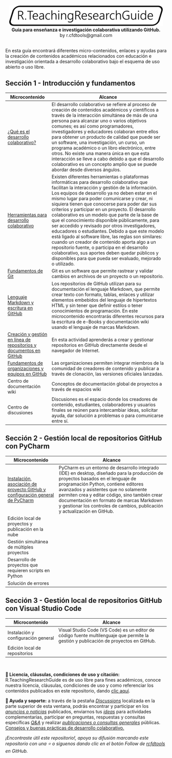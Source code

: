 <div align="center">
  <br><img alt="R.LTWB" src=".icons/R.TeachingResearchGuide.svg" width="480px">
  <br><b>Guía para enseñanza e investigación colaborativa utilizando GitHub.</b><br>by r.cfdtools@gmail.com<br><br>  
</div>

En esta guía encontrará diferentes micro-contenidos, enlaces y ayudas para la creación de contenidos académicos relacionados con educación e investigación orientada a desarrollo colaborativo bajo el esquema de uso abierto o uso libre.  


## Sección 1 - Introducción y fundamentos

| Microcontenido                                                                                   | Alcance                                                                                                                                                                                                                                                                                                                                                                                                                                                                                                                                                                                                                                                                                                                                                                                                                                      |
|--------------------------------------------------------------------------------------------------|----------------------------------------------------------------------------------------------------------------------------------------------------------------------------------------------------------------------------------------------------------------------------------------------------------------------------------------------------------------------------------------------------------------------------------------------------------------------------------------------------------------------------------------------------------------------------------------------------------------------------------------------------------------------------------------------------------------------------------------------------------------------------------------------------------------------------------------------|
| [¿Qué es el desarrollo colaborativo?](Section01/WhatIsCollab)                                    | El desarrollo colaborativo se refiere al proceso de creación de contenidos académicos y científicos a través de la interacción simultánea de más de una persona para alcanzar uno o varios objetivos comunes; es así como programadores, investigadores y educadores colaboran entre ellos para obtener un producto de calidad que puede ser un software, una investigación, un curso, un programa académico o un libro electrónico, entre otros. No existe una manera única en que esta interacción se lleve a cabo debido a que el desarrollo colaborativo es un concepto amplio que se puede abordar desde diversos ángulos.                                                                                                                                                                                                              |
| [Herramientas para desarrollo colaborativo](Section01/CollabTools)                               | Existen diferentes herramientas o plataformas informáticas para desarrollo colaborativo que facilitan la interacción y gestión de la información. Los equipos de desarrollo ya no deben estar en el mismo lugar para poder comunicarse y crear, ni siquiera tienen que conocerse para poder dar sus criterios y participar en un proyecto. El desarrollo colaborativo es un modelo que parte de la base de que el conocimiento disponible públicamente, para ser accedido y revisado por otros investigadores, educadores o estudiantes. Debido a que este modelo está ligado al software libre, las reglas son similares: cuando un creador de contenido aporta algo a un repositorio fuente, o participa en el desarrollo colaborativo, sus aportes deben quedar públicos y disponibles para que pueda ser evaluado, mejorado o utilizado. |
| [Fundamentos de Git](Section01/GitFundamentals)                                                  | Git es un software que permite rastrear y validar cambios en archivos de un proyecto o un repositorio.                                                                                                                                                                                                                                                                                                                                                                                                                                                                                                                                                                                                                                                                                                                                       |
| [Lenguaje Markdown y escritura en GitHub](Section01/Markdown)                                    | Los repositorios de GitHub utilizan para su documentación el lenguaje Markdown, que permite crear texto con formato, tablas, enlaces y utilizar elementos embebidos del lenguaje de hipertextos HTML y sin tener que definir estilos o tener conocimientos de programación. En este microcontenido encontrarás diferentes recursos para la escritura de e-Books y documentación wiki usando el lenguaje de marcas Markdown.                                                                                                                                                                                                                                                                                                                                                                                                                  |
| [Creación y gestión en línea de repositorios y documentos en GitHub](Section01/GitHubRepository) | En esta actividad aprenderás a crear y gestionar repositorios en GitHub directamente desde el navegador de Internet.                                                                                                                                                                                                                                                                                                                                                                                                                                                                                                                                                                                                                                                                                                                         |
| [Fundamentos de organizaciones y equipos en GitHub](Section01/GitHubOrganization)                | Las organizaciones permiten integrar miembros de la comunidad de creadores de contenido y publicar a través de clonación, las versiones oficiales lanzadas.                                                                                                                                                                                                                                                                                                                                                                                                                                                                                                                                                                                                                                                                                  |
| Centro de documentación wiki                                                                     | Conceptos de documentación global de proyectos a través de espacios wiki                                                                                                                                                                                                                                                                                                                                                                                                                                                                                                                                                                                                                                                                                                                                                                     |
| Centro de discusiones                                                                            | Discusiones es el espacio donde los creadores de contenido, estudiantes, colaboradores y usuarios finales se reúnen para intercambiar ideas, solicitar ayuda, dar solución a problemas o para comunicarse entre sí.                                                                                                                                                                                                                                                                                                                                                                                                                                                                                                                                                                                                                          |


## Sección 2 - Gestión local de repositorios GitHub con PyCharm

| Microcontenido                                                                                   | Alcance                                                                                                                                                                                                                                                                                                                                                                                      |
|--------------------------------------------------------------------------------------------------|----------------------------------------------------------------------------------------------------------------------------------------------------------------------------------------------------------------------------------------------------------------------------------------------------------------------------------------------------------------------------------------------|
| [Instalación, asociación de proyecto GitHub y configuración general de PyCharm](Section02/Setup) | PyCharm es un entorno de desarrollo integrado (IDE) en desktop, diseñado para la producción de proyectos basados en el lenguaje de programación Python, contiene editores avanzados y asistentes que no solamente permiten crea y editar código, sino también crear documentación en formato de marcas Markdown y gestionar los controles de cambios, publicación y actualización en GitHub. |
| Edición local de proyectos y publicación en la nube                                              |                                                                                                                                                                                                                                                                                                                                                                                              |
| Gestión simultánea de múltiples proyectos                                                        |                                                                                                                                                                                                                                                                                                                                                                                              |
| Desarrollo de proyectos que requieren scripts en Python                                          |                                                                                                                                                                                                                                                                                                                                                                                              |
| Solución de errores                                                                              |                                                                                                                                                                                                                                                                                                                                                                                              |


## Sección 3 - Gestión local de repositorios GitHub con Visual Studio Code

| Microcontenido                      | Alcance                                                                                                                               |
|-------------------------------------|---------------------------------------------------------------------------------------------------------------------------------------|
| Instalación y configuración general | Visual Studio Code (VS Code) es un editor de código fuente multilenguaje que permite la gestión y publicación de proyectos en GitHub. |    
| Edición local de repositorios       |                                                                                                                                       |    


<br>

**:scroll: Licencia, cláusulas, condiciones de uso y citación:** R.TeachingResearchGuide es de uso libre para fines académicos, conoce nuestra licencia, cláusulas, condiciones de uso y como referenciar los contenidos publicados en este repositorio, dando [clic aquí](LICENSE.md).

**:beginner: Ayuda y soporte:** a través de la pestaña _[Discussions](https://github.com/rcfdtools/R.TeachingResearchGuide/discussions)_ localizada en la parte superior de esta ventana, podrás encontrar y participar en los [_anuncios o noticias_](https://github.com/rcfdtools/R.TeachingResearchGuide/discussions/categories/announcements) publicados, enviarnos tus [_ideas_](https://github.com/rcfdtools/R.TeachingResearchGuide/discussions/categories/ideas) para actividades complementarias, participar en preguntas, respuestas y consultas específicas [_Q&A_](https://github.com/rcfdtools/R.TeachingResearchGuide/discussions/categories/q-a) y realizar [_publicaciones o consultas generales_](https://github.com/rcfdtools/R.TeachingResearchGuide/discussions/categories/general) públicas. [Consejos y buenas prácticas de desarrollo colaborativo.](BestPractice.md)

_¡Encontraste útil este repositorio!, apoya su difusión marcando este repositorio con una ⭐ o síguenos dando clic en el botón Follow de [rcfdtools](https://github.com/rcfdtools) en GitHub._


